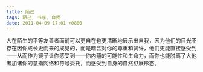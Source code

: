 ```yaml
---
title: 陌己
tags: 陌己, 书写, 自我
date: 2011-04-09 17:01 +0800
---
```



人在陌生的平等友善者面前可以更自在也更清晰地展示出自我，因为他们的目光不存在因你成长史而来的成见的，而是暗含对你的尊重和赞许，他们更能直接感受到——从而作为镜子让你感受到——你内蕴的可能性和生命力，而你也能脱离了大他者加诸你的意指网络和符号委托，而感受到自身的自然舒展形态。

